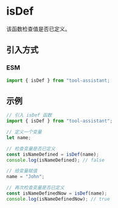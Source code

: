 # isDef

该函数检查值是否已定义。

## 引入方式

<!-- ### CJS

```javascript
const { isDef } = require("tool-assistant");
``` -->

### ESM

```javascript
import { isDef } from "tool-assistant;
```

## 示例

```javascript
// 引入 isDef 函数
import { isDef } from "tool-assistant";

// 定义一个变量
let name;

// 检查变量是否已定义
const isNameDefined = isDef(name);
console.log(isNameDefined); // false

// 给变量赋值
name = "John";

// 再次检查变量是否已定义
const isNameDefinedNow = isDef(name);
console.log(isNameDefinedNow); // true
```
